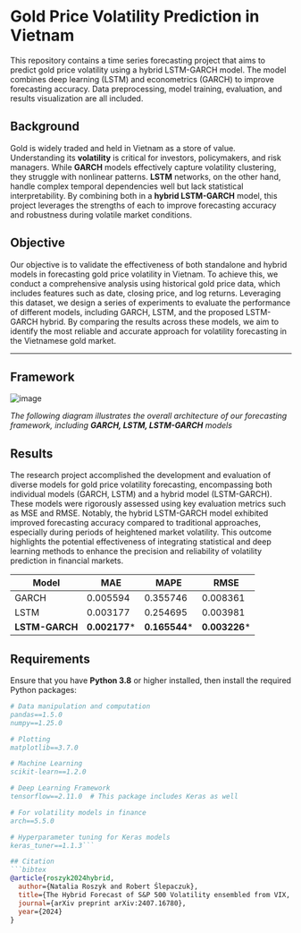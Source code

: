 # Gold Price Volatility Prediction in Vietnam

This repository contains a time series forecasting project that aims to predict gold price volatility using a hybrid LSTM-GARCH model. The model combines deep learning (LSTM) and econometrics (GARCH) to improve forecasting accuracy. Data preprocessing, model training, evaluation, and results visualization are all included.

## Background

Gold is widely traded and held in Vietnam as a store of value. Understanding its **volatility** is critical for investors, policymakers, and risk managers. While **GARCH** models effectively capture volatility clustering, they struggle with nonlinear patterns. **LSTM** networks, on the other hand, handle complex temporal dependencies well but lack statistical interpretability. By combining both in a **hybrid LSTM-GARCH** model, this project leverages the strengths of each to improve forecasting accuracy and robustness during volatile market conditions.

## Objective

Our objective is to validate the effectiveness of both standalone and hybrid models in forecasting gold price volatility in Vietnam. To achieve this, we conduct a comprehensive analysis using historical gold price data, which includes features such as date, closing price, and log returns. Leveraging this dataset, we design a series of experiments to evaluate the performance of different models, including GARCH, LSTM, and the proposed LSTM-GARCH hybrid. By comparing the results across these models, we aim to identify the most reliable and accurate approach for volatility forecasting in the Vietnamese gold market.

---

## Framework

![image](https://github.com/user-attachments/assets/7dd8a1ad-a726-469e-bd19-12b6061edae8)

*The following diagram illustrates the overall architecture of our forecasting framework, including **GARCH, LSTM, LSTM-GARCH** models*

## Results

The research project accomplished the development and evaluation of diverse models for gold price volatility forecasting, encompassing both individual models (GARCH, LSTM) and a hybrid model (LSTM-GARCH). These models were rigorously assessed using key evaluation metrics such as MSE and RMSE. Notably, the hybrid LSTM-GARCH model exhibited improved forecasting accuracy compared to traditional approaches, especially during periods of heightened market volatility. This outcome highlights the potential effectiveness of integrating statistical and deep learning methods to enhance the precision and reliability of volatility prediction in financial markets.

| Model       | MAE       | MAPE       | RMSE       |
|-------------|-----------|------------|------------|
| GARCH       | 0.005594  | 0.355746   | 0.008361   |
| LSTM        | 0.003177  | 0.254695   | 0.003981   |
| **LSTM-GARCH** | **0.002177*** | **0.165544*** | **0.003226*** |

## Requirements
Ensure that you have **Python 3.8** or higher installed, then install the required Python packages: 
```bibtex
# Data manipulation and computation
pandas==1.5.0
numpy==1.25.0

# Plotting
matplotlib==3.7.0

# Machine Learning
scikit-learn==1.2.0

# Deep Learning Framework
tensorflow==2.11.0  # This package includes Keras as well

# For volatility models in finance
arch==5.5.0

# Hyperparameter tuning for Keras models
keras_tuner==1.1.3```

## Citation
```bibtex
@article{roszyk2024hybrid,
  author={Natalia Roszyk and Robert Ślepaczuk},
  title={The Hybrid Forecast of S&P 500 Volatility ensembled from VIX, GARCH and LSTM models},
  journal={arXiv preprint arXiv:2407.16780},
  year={2024}
}
